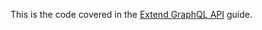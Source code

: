 This is the code covered in the [Extend GraphQL API](https://www.webiny.com/docs/how-to-guides/extend-graphql-api) guide.
